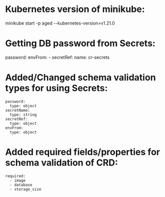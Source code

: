 # Kubernetes version of minikube:

minikube start -p aged --kubernetes-version=v1.21.0

# Getting DB password from Secrets:

  password:
    envFrom:
    - secretRef:
        name: cr-secrets

# Added/Changed schema validation types for using Secrets:

    password:
      type: object
    secretName:
      type: string
    secretRef:
      type: object
    envFrom:
      type: object

# Added required fields/properties for schema validation of CRD:

    required:
      - image
      - database
      - storage_size